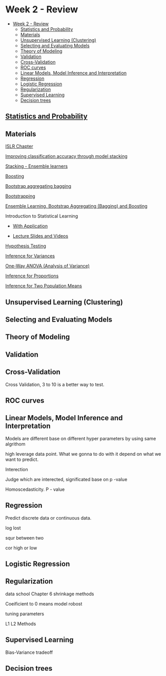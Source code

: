# Week 2 - Review

- [Week 2 - Review](#week-2---review)
  - [Statistics and Probability](#statistics-and-probability)
  - [Materials](#materials)
  - [Unsupervised Learning (Clustering)](#unsupervised-learning-clustering)
  - [Selecting and Evaluating Models](#selecting-and-evaluating-models)
  - [Theory of Modeling](#theory-of-modeling)
  - [Validation](#validation)
  - [Cross-Validation](#cross-validation)
  - [ROC curves](#roc-curves)
  - [Linear Models, Model Inference and Interpretation](#linear-models-model-inference-and-interpretation)
  - [Regression](#regression)
  - [Logistic Regression](#logistic-regression)
  - [Regularization](#regularization)
  - [Supervised Learning](#supervised-learning)
  - [Decision trees](#decision-trees)

## [Statistics and Probability](Advance&#32;in&#32;Data&#32;Science&#32;and&#32;Architecture&#32;-&#32;INFO&#32;7390&#32;/Weeks/Week&#32;2/NBB_Statistics_and_Probability.ipynb)

## Materials

[ISLR Chapter]()

[Improving classification accuracy through model stacking](https://youtu.be/8XWoBzwQ-m4)

[Stacking - Ensemble learners](https://youtu.be/Un9zObFjBH0)

[Boosting](https://youtu.be/GM3CDQfQ4sw)

[Bootstrap aggregating bagging](https://youtu.be/2Mg8QD0F1dQ)

[Bootstrapping](https://www.youtube.com/watch?v=p4BYWX7PTBM)

[Ensemble Learning, Bootstrap Aggregating (Bagging) and Boosting](https://youtu.be/m-S9Hojj1)

Introduction to Statistical Learning

* [With Application](https://link.springer.com/book/10.1007/978-1-4614-7138-7)

* [Lecture Slides and Videos](http://auapps.american.edu/alberto/www/analytics/ISLRLectures.html)

[Hypothesis Testing](https://www.youtube.com/watch?v=tTeMYuS87oU&list=PLvxOuBpazmsNo893xlpXNfMzVpRBjDH67)

[Inference for Variances](https://www.youtube.com/watch?v=lyd4V8DFCjM&list=PLvxOuBpazmsMNIgaarUNmvs70sAjiPeVM)

[One-Way ANOVA (Analysis of Variance)](https://www.youtube.com/watch?v=QUQ6YppWCeg&list=PLvxOuBpazmsNqPdvhkF_l55tHdDNW3z-7)

[Inference for Proportions](https://www.youtube.com/watch?v=owYtDtmrCoE&list=PLvxOuBpazmsOXoys_s9qkbspk_BlOtWcW)

[Inference for Two Population Means](https://www.youtube.com/watch?v=86ss6qOTfts&list=PLvxOuBpazmsN0jpds3sD1vHmAlw5XFKx-)

## Unsupervised Learning (Clustering)

## Selecting and Evaluating Models

## Theory of Modeling

## Validation

## Cross-Validation

Cross Validation, 3 to 10 is a better way to test.

## ROC curves

## Linear Models, Model Inference and Interpretation

Models are different base on different hyper parameters by using same algrithom

high leverage data point. What we gonna to do with it depend on what we want to predict.

Interection

Judge which are interected, significated base on p -value



Homoscedasticity. P - value

## Regression

Predict discrete data or continuous data.

log lost

squr between two

cor high or low

## Logistic Regression

## Regularization

data school Chapter 6 shrinkage methods

Coeificient to 0 means model robost

tuning parameters

L1 L2 Methods

## Supervised Learning

Bias-Variance tradeoff

## Decision trees


